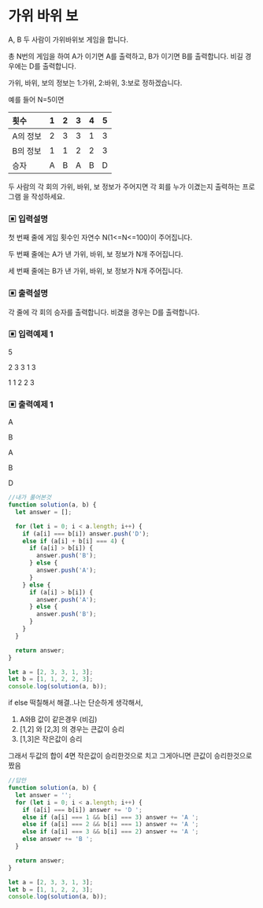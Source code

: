 # 가위 바위 보

A, B 두 사람이 가위바위보 게임을 합니다.

총 N번의 게임을 하여 A가 이기면 A를 출력하고, B가 이기면 B를 출력합니다. 비길 경우에는 D를 출력합니다.

가위, 바위, 보의 정보는 1:가위, 2:바위, 3:보로 정하겠습니다.

예를 들어 N=5이면

| 횟수     |  1  |  2  |  3  |  4  |  5  |
| :------- | :-: | :-: | :-: | :-: | :-: |
| A의 정보 |  2  |  3  |  3  |  1  |  3  |
| B의 정보 |  1  |  1  |  2  |  2  |  3  |
| 승자     |  A  |  B  |  A  |  B  |  D  |

두 사람의 각 회의 가위, 바위, 보 정보가 주어지면 각 회를 누가 이겼는지 출력하는 프로그램 을 작성하세요.

### ▣ 입력설명

첫 번째 줄에 게임 횟수인 자연수 N(1<=N<=100)이 주어집니다.

두 번째 줄에는 A가 낸 가위, 바위, 보 정보가 N개 주어집니다.

세 번째 줄에는 B가 낸 가위, 바위, 보 정보가 N개 주어집니다.

### ▣ 출력설명

각 줄에 각 회의 승자를 출력합니다. 비겼을 경우는 D를 출력합니다.

### ▣ 입력예제 1

5

2 3 3 1 3

1 1 2 2 3

### ▣ 출력예제 1

A

B

A

B

D

```javascript
//내가 풀어본것
function solution(a, b) {
  let answer = [];

  for (let i = 0; i < a.length; i++) {
    if (a[i] === b[i]) answer.push('D');
    else if (a[i] + b[i] === 4) {
      if (a[i] > b[i]) {
        answer.push('B');
      } else {
        answer.push('A');
      }
    } else {
      if (a[i] > b[i]) {
        answer.push('A');
      } else {
        answer.push('B');
      }
    }
  }

  return answer;
}

let a = [2, 3, 3, 1, 3];
let b = [1, 1, 2, 2, 3];
console.log(solution(a, b));
```

if else 떡칠해서 해결..나는 단순하게 생각해서,

1.  A와B 값이 같은경우 (비김)
2.  \[1,2\] 와 \[2,3\] 의 경우는 큰값이 승리
3.  \[1,3\]은 작은값이 승리

그래서 두값의 합이 4면 작은값이 승리한것으로 치고 그게아니면 큰값이 승리한것으로 짰음

```javascript
//답안
function solution(a, b) {
  let answer = '';
  for (let i = 0; i < a.length; i++) {
    if (a[i] === b[i]) answer += 'D ';
    else if (a[i] === 1 && b[i] === 3) answer += 'A ';
    else if (a[i] === 2 && b[i] === 1) answer += 'A ';
    else if (a[i] === 3 && b[i] === 2) answer += 'A ';
    else answer += 'B ';
  }

  return answer;
}

let a = [2, 3, 3, 1, 3];
let b = [1, 1, 2, 2, 3];
console.log(solution(a, b));
```

